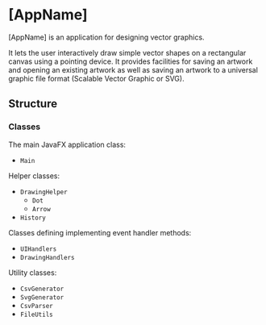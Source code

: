 # [AppName]

[AppName] is an application for designing vector graphics.

It lets the user interactively draw simple vector shapes on a rectangular canvas using a pointing device.
It provides facilities for saving an artwork and opening an existing artwork as well as saving an artwork to a universal graphic file format (Scalable Vector Graphic or SVG).

## Structure

### Classes
The main JavaFX application class:
- `Main`

Helper classes:
- `DrawingHelper`
  - `Dot`
  - `Arrow`
- `History`

Classes defining implementing event handler methods:
- `UIHandlers`
- `DrawingHandlers`

Utility classes:
- `CsvGenerator`
- `SvgGenerator`
- `CsvParser`
- `FileUtils`

## 
